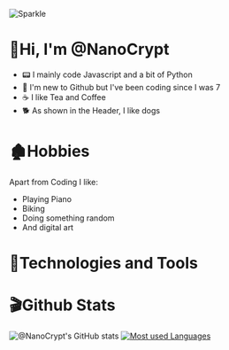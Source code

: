 ![Sparkle](https://user-images.githubusercontent.com/102105216/159911270-eab7f9a1-d434-4173-9b0d-7ca440ec6429.gif)


# 🍵Hi, I'm @NanoCrypt
- 📟 I mainly code Javascript and a bit of Python
- 📙 I'm new to Github but I've been coding since I was 7
- ☕ I like Tea and Coffee
- 🐕 As shown in the Header, I like dogs
# 🏚️Hobbies
Apart from Coding I like:
- Playing Piano
- Biking
- Doing something random
- And digital art
# 📠Technologies and Tools

# 🎬Github Stats
![@NanoCrypt's GitHub stats](https://github-readme-stats.vercel.app/api?username=NanoCrypt&theme=gotham&show_icons=true) [![Most used Languages](https://github-readme-stats.vercel.app/api/top-langs/?username=NanoVrypt)](https://github.com/NanoCrypt/github-readme-stats)
<!---
NanoCrypt/NanoCrypt is a ✨ special ✨ repository because its `README.md` (this file) appears on your GitHub profile.
You can click the Preview link to take a look at your changes.
--->

